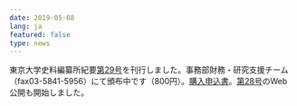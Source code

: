 ```yaml
---
date: 2019-05-08
lang: ja
featured: false
type: news
---
```

東京大学史料編纂所紀要<a href="/publication/kiyo/kiyo0029.html" target="_blank">第29号</a>を刊行しました。事務部財務・研究支援チーム（fax03-5841-5956）にて頒布中です（800円）。<a href="/publication/moshikomi201905.pdf" target="_blank">購入申込書</a>。<a href="/publication/kiyo/kiyo0028.html" target="_blank">第28号</a>のWeb公開も開始しました。
